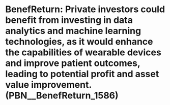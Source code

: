 # BenefReturn: __Private investors could benefit from investing in data analytics and machine learning technologies, as it would enhance the capabilities of wearable devices and improve patient outcomes, leading to potential profit and asset value improvement.__ (PBN__BenefReturn_1586)

